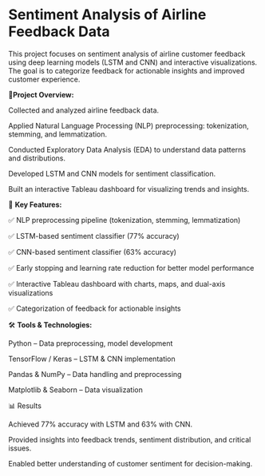 # Sentiment Analysis of Airline Feedback Data

This project focuses on sentiment analysis of airline customer feedback using deep learning models (LSTM and CNN) and interactive visualizations. The goal is to categorize feedback for actionable insights and improved customer experience.

📌**Project Overview:**

Collected and analyzed airline feedback data.

Applied Natural Language Processing (NLP) preprocessing: tokenization, stemming, and lemmatization.

Conducted Exploratory Data Analysis (EDA) to understand data patterns and distributions.

Developed LSTM and CNN models for sentiment classification.

Built an interactive Tableau dashboard for visualizing trends and insights.

🚀 **Key Features:**

✅ NLP preprocessing pipeline (tokenization, stemming, lemmatization)

✅ LSTM-based sentiment classifier (77% accuracy)

✅ CNN-based sentiment classifier (63% accuracy)

✅ Early stopping and learning rate reduction for better model performance

✅ Interactive Tableau dashboard with charts, maps, and dual-axis visualizations

✅ Categorization of feedback for actionable insights

🛠️ **Tools & Technologies:**

Python – Data preprocessing, model development

TensorFlow / Keras – LSTM & CNN implementation

Pandas & NumPy – Data handling and preprocessing

Matplotlib & Seaborn – Data visualization


📊 Results

Achieved 77% accuracy with LSTM and 63% with CNN.

Provided insights into feedback trends, sentiment distribution, and critical issues.

Enabled better understanding of customer sentiment for decision-making.
